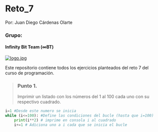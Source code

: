 # Reto_7
Por: Juan Diego Cárdenas Olarte
### Grupo: 
#### Infinity Bit Team (∞BT)

[![logo.jpg](https://i.postimg.cc/pdcVKPsT/logo.jpg)](https://postimg.cc/JyJWLCVV)

Este repositorio contiene todos los ejercicios planteados del reto 7 del curso de programación.

>### Punto 1.
>Imprimir un listado con los números del 1 al 100 cada uno con su respectivo cuadrado.
```python
i=1 #Desde este numero se inicia
while (i<=100): #Define las condiciones del bucle (hasta que i=100)
    print(i**2) # imprime en consola i al cuadrado
    i+=1 # Adiciona uno a i cada que se inicia el bucle
```
